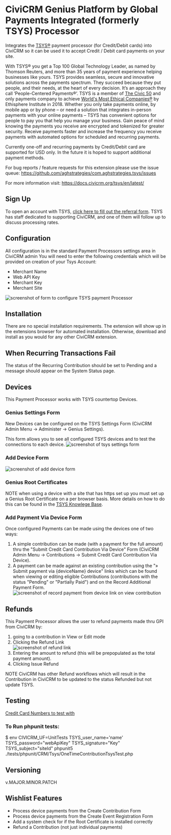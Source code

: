 # CiviCRM Genius Platform by Global Payments Integrated (formerly TSYS) Processor

Integrates the [TSYS®](https://www.tsys.com/) payment processor (for Credit/Debit cards) into CiviCRM so it can be used it to accept Credit / Debit card payments on your site.

With TSYS® you get a Top 100 Global Technology Leader, as named by Thomson Reuters, and more than 35 years of payment experience helping businesses like yours. TSYS provides seamless, secure and innovative solutions across the payments spectrum. They succeed because they put people, and their needs, at the heart of every decision. It’s an approach they call ‘People-Centered Payments®’. TSYS is a member of [The Civic 50](https://www.pointsoflight.org/) and only payments company to achieve [World's Most Ethical Companies®](https://www.worldsmostethicalcompanies.com/honorees/) by Ethisphere Institute in 2018. Whether you only take payments online, by mobile app or by phone – or need a solution that integrates in-person payments with your online payments – TSYS has convenient options for people to pay you that help you manage your business.  Gain peace of mind knowing the payments you receive are encrypted and tokenized for greater security. Receive payments faster and increase the frequency you receive payments with automated options for scheduled and recurring payments.

Currently one-off and recurring payments by Credit/Debit card are supported for USD only.  In the future it is hoped to support additional payment methods.

For bug reports / feature requests for this extension please use the issue queue: https://github.com/aghstrategies/com.aghstrategies.tsys/issues

For more information visit: https://docs.civicrm.org/tsys/en/latest/

## Sign Up
To open an account with TSYS, [click here to fill out the referral form](https://asnp.secure.force.com/appref?partnerId=a0F0y00000yu14J). TSYS has staff dedicated to supporting CiviCRM, and one of them will follow up to discuss processing rates.

## Configuration
All configuration is in the standard Payment Processors settings area in CiviCRM admin
You will need to enter the following credentials which will be provided on creation of your Tsys Account:

+ Merchant Name
+ Web API Key
+ Merchant Key
+ Merchant Site

![screenshot of form to configure TSYS payment Processor](/images/screenToConfigureTSYScredentials.png)

## Installation
There are no special installation requirements.
The extension will show up in the extensions browser for automated installation.
Otherwise, download and install as you would for any other CiviCRM extension.

## When Recurring Transactions Fail
The status of the Recurring Contribution should be set to Pending and a message should appear on the System Status page.

## Devices
This Payment Processor works with TSYS countertop Devices.

### Genius Settings Form
New Devices can be configured on the TSYS Settings Form (CiviCRM Admin Menu -> Administer -> Genius Settings).

This form allows you to see all configured TSYS devices and to test the connections to each device.
![screenshot of tsys settings form](/images/testDevice.png)

### Add Device Form
![screenshot of add device form](/images/newDevice.png)

### Genius Root Certificates
NOTE when using a device with a site that has https set up you must set up a Genius Root Certificate on a per browser basis. More details on how to do this can be found in the [TSYS Knowlege Base](https://docs.tsysmerchant.com/knowledge-base/faqs/how-do-i-install-the-genius-root-certificate).

### Add Payment Via Device Form
Once configured Payments can be made using the devices one of two ways:
1. A simple contribution can be made (with a payment for the full amount) thru the "Submit Credit Card Contribution Via Device" Form (CiviCRM Admin Menu -> Contributions -> Submit Credit Card Contribution Via Device).
2. A payment can be made against an existing contribution using the "» Submit payment via {deviceName} device" links which can be found when viewing or editing eligible Contributions (contributions with the status "Pending" or "Partially Paid") and on the Record Additional Payment Form.
![screenshot of record payment from device link on view contribution](/images/view.png)

## Refunds
This Payment Processor allows the user to refund payments made thru GPI from CiviCRM by:
1. going to a contribution in View or Edit mode
2. Clicking the Refund Link  
![screenshot of refund link](/images/refundLink.png)
3. Entering the amount to refund (this will be prepopulated as the total payment amount).
4. Clicking Issue Refund

NOTE CiviCRM has other Refund workflows which will result in the Contribution in CiviCRM to be updated to the status Refunded but not update TSYS.

## Testing
[Credit Card Numbers to test with](https://docs.tsysmerchant.com/knowledge-base/testing-certification-tools/test-processor)

### To Run phpunit tests:
$ env CIVICRM_UF=UnitTests TSYS_user_name='name' TSYS_password="webApiKey" TSYS_signature="Key" TSYS_subject="siteId" phpunit5 ./tests/phpunit/CRM/Tsys/OneTimeContributionTsysTest.php

## Versioning
v.MAJOR.MINOR.PATCH

## Wishlist Features
+ Process device payments from the Create Contribution Form
+ Process device payments from the Create Event Registration Form
+ Add a system check for if the Root Certificate is installed correctly
+ Refund a Contribution (not just individual payments)
